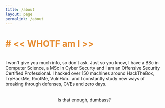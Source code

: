 ```yaml
---
title: /about
layout: page
permalink: /about
---
```


<h1 style="color:#e78d32"># << WHOTF am I >></h1>
<br>
I won't give you much info, so don't ask.
Just so you know, I have a BSc in Computer Science, a MSc in Cyber Securty and I am an Offensive Security Certified Professional.
I hacked over 150 machines around HackTheBox, TryHackMe, RootMe, VulnHub.. and I constantly study new ways of breaking through defenses, CVEs and zero days.
<br>
<div style=text-align:center><script src="https://www.hackthebox.eu/badge/144238"></script><div>
<br><br>
Is that enough, dumbass?
